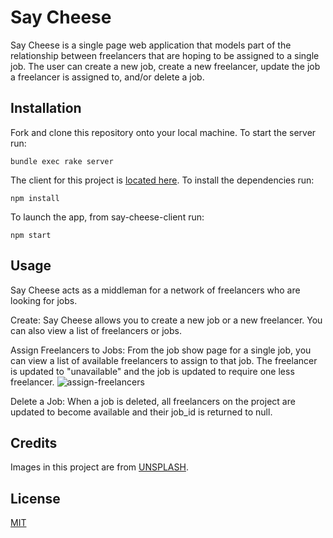 # Say Cheese

Say Cheese is a single page web application that models part of the relationship between freelancers that are hoping to be assigned to a single job. The user can create a new job, create a new freelancer, update the job a freelancer is assigned to, and/or delete a job. 

## Installation

Fork and clone this repository onto your local machine. To start the server run:
```
bundle exec rake server
```

The client for this project is [located here](https://github.com/katebennert/say-cheese-client). To install the dependencies run:
```
npm install
```

To launch the app, from say-cheese-client run:
```
npm start
```

## Usage

Say Cheese acts as a middleman for a network of freelancers who are looking for jobs. 

Create: Say Cheese allows you to create a new job or a new freelancer. You can also view a list of freelancers or jobs.

Assign Freelancers to Jobs:
From the job show page for a single job, you can view a list of available freelancers to assign to that job. The freelancer is updated to "unavailable" and the job is updated to require one less freelancer. 
![assign-freelancers](https://lh3.googleusercontent.com/n6LmSroZN3jo6x-N9ZPD8BYy-X_8v2yor36R9SDyBXoJ-T0SH6TsqNfvhlfi4XQrm5WWa8zqJYIpS13591mGCwDjXuDTycs8KY_EaytCIVHRP90-U2jxP2NVdjb82HF_WEmj2hy3mN82w11Rvb9vDHa0FCCMRr7C6zmz_rRyi6c-U3bH4ABttdWMDMd-vRRF-5VqcG5LDL_mfD23TR8bE4kWHpLANHvrulh_B9L0wSq5qeL7R76K1uekCn_W80L4P0NR4Vw2pHZERFSZ4x-EIpkvJcPje2zeLUTuYQLpMJZ2N_OniwLJDINAfgXeSTuwXt0-ismanqJ10Um3z6Kc8o1q5Wmzp8MIGmcGZunixrCQmshhhMbWHZts7NSv7w3WXGV1bvXbAk3qajSdoesRqQzqOxWfPr62H7JMuWQ6PHQNV_ZV8Ux3ZjSOwnlk5akQ-HXb6Xt2G7NJ2W7LdV7kv8qOuC8gDvIeADb6lAaz6Nha-9DKDWzdNidhG2i_m9AjmZ9J52ybHH11Bqk5KjclvL2mRud3uOhb2g6JP0MYLYEO9wiPI98FNwltl0nVhwmjY1N5Ak9-KmucmiA1W7CYE8mtiN-hS5gn7xpth9IUXwVs41Apyjj40J_ye4vUGPCKzWLwTtJFKdDcW_vxPbdVkWCdIiWlW5sJhqWZm3meAb59rVUwa6qhE6FEx-VcS6HCDLOYgAKxTaXZZG8JFMcJgm_ZRoIn7STCnIB8RZ7jJ0GYe45H598T-HcpOlQ_HkJj3Sn8SHaEyY1yCdrlviFAMDmm-ZYkfswfpdJwWWjVyKKL1Rq1gyPl_7iPqHtBmMS0POwyYlWPdD7U9sIdsCKZQuzGUSGAvjwJ4usiGL9vYOZbg51Xtkd_0GtZCrenUJY3qKzVo3vgTyIuRvwAmTZ8SSJpBwoWwV_uYU9IohjyacpB4KL0mQ=w1100-h930-no?authuser=0)

Delete a Job:
When a job is deleted, all freelancers on the project are updated to become available and their job_id is returned to null.

## Credits

Images in this project are from [UNSPLASH](https://unsplash.com/).

## License

[MIT](https://choosealicense.com/licenses/mit/)